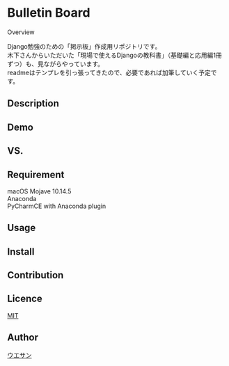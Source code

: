 Bulletin Board
====

Overview

Django勉強のための「掲示板」作成用リポジトリです。<br>
木下さんからいただいた「現場で使えるDjangoの教科書」（基礎編と応用編1冊ずつ）も、見ながらやっています。<br>
readmeはテンプレを引っ張ってきたので、必要であれば加筆していく予定です。<br>

## Description

## Demo

## VS. 

## Requirement
macOS Mojave 10.14.5<br>
Anaconda<br>
PyCharmCE with Anaconda plugin<br>

## Usage

## Install

## Contribution

## Licence
[MIT](https://github.com/tcnksm/tool/blob/master/LICENCE)

## Author

[ウエサン](https://github.com/uesan)
